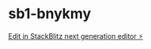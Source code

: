 # sb1-bnykmy

[Edit in StackBlitz next generation editor ⚡️](https://stackblitz.com/~/github.com/yamatoya/sb1-bnykmy)